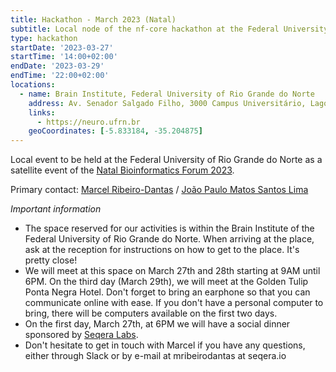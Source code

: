 ```yaml
---
title: Hackathon - March 2023 (Natal)
subtitle: Local node of the nf-core hackathon at the Federal University of Rio Grande do Norte
type: hackathon
startDate: '2023-03-27'
startTime: '14:00+02:00'
endDate: '2023-03-29'
endTime: '22:00+02:00'
locations:
  - name: Brain Institute, Federal University of Rio Grande do Norte
    address: Av. Senador Salgado Filho, 3000 Campus Universitário, Lagoa Nova - Natal / RN 59078-900
    links:
      - https://neuro.ufrn.br
    geoCoordinates: [-5.833184, -35.204875]
---
```


Local event to be held at the Federal University of Rio Grande do Norte as a satellite event of the [Natal Bioinformatics Forum 2023](https://bioinfo.imd.ufrn.br/nbf).

Primary contact: [<i class="fab fa-slack"></i> Marcel Ribeiro-Dantas](https://nfcore.slack.com/team/U03932BSX1V) / [João Paulo Matos Santos Lima](https://sigaa.ufrn.br/sigaa/public/docente/portal.jsf?siape=1513597)

_Important information_

- The space reserved for our activities is within the Brain Institute of the Federal University of Rio Grande do Norte. When arriving at the place, ask at the reception for instructions on how to get to the place. It's pretty close!
- We will meet at this space on March 27th and 28th starting at 9AM until 6PM. On the third day (March 29th), we will meet at the Golden Tulip Ponta Negra Hotel. Don't forget to bring an earphone so that you can communicate online with ease. If you don't have a personal computer to bring, there will be computers available on the first two days.
- On the first day, March 27th, at 6PM we will have a social dinner sponsored by [Seqera Labs](https://seqera.io).
- Don't hesitate to get in touch with Marcel if you have any questions, either through Slack or by e-mail at mribeirodantas at seqera.io
